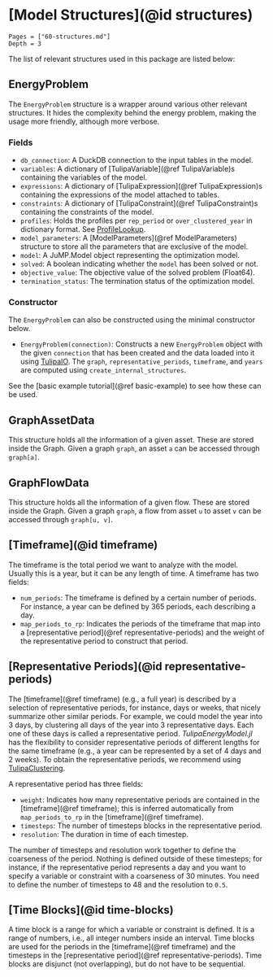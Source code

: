 # [Model Structures](@id structures)

```@contents
Pages = ["60-structures.md"]
Depth = 3
```

The list of relevant structures used in this package are listed below:

## EnergyProblem

The `EnergyProblem` structure is a wrapper around various other relevant structures.
It hides the complexity behind the energy problem, making the usage more friendly, although more verbose.

### Fields

- `db_connection`: A DuckDB connection to the input tables in the model.
- `variables`: A dictionary of [TulipaVariable](@ref TulipaVariable)s containing the variables of the model.
- `expressions`: A dictionary of [TulipaExpression](@ref TulipaExpression)s containing the expressions of the model attached to tables.
- `constraints`: A dictionary of [TulipaConstraint](@ref TulipaConstraint)s containing the constraints of the model.
- `profiles`: Holds the profiles per `rep_period` or `over_clustered_year` in dictionary format. See [ProfileLookup](@ref).
- `model_parameters`: A [ModelParameters](@ref ModelParameters) structure to store all the parameters that are exclusive of the model.
- `model`: A JuMP.Model object representing the optimization model.
- `solved`: A boolean indicating whether the `model` has been solved or not.
- `objective_value`: The objective value of the solved problem (Float64).
- `termination_status`: The termination status of the optimization model.

### Constructor

The `EnergyProblem` can also be constructed using the minimal constructor below.

- `EnergyProblem(connection)`: Constructs a new `EnergyProblem` object with the given `connection` that has been created and the data loaded into it using [TulipaIO](https://github.com/TulipaEnergy/TulipaIO.jl). The `graph`, `representative_periods`, `timeframe`, and `years` are computed using `create_internal_structures`.

See the [basic example tutorial](@ref basic-example) to see how these can be used.

## GraphAssetData

This structure holds all the information of a given asset.
These are stored inside the Graph.
Given a graph `graph`, an asset `a` can be accessed through `graph[a]`.

## GraphFlowData

This structure holds all the information of a given flow.
These are stored inside the Graph.
Given a graph `graph`, a flow from asset `u` to asset `v` can be accessed through `graph[u, v]`.

## [Timeframe](@id timeframe)

The timeframe is the total period we want to analyze with the model. Usually this is a year, but it can be any length of time. A timeframe has two fields:

- `num_periods`: The timeframe is defined by a certain number of periods. For instance, a year can be defined by 365 periods, each describing a day.
- `map_periods_to_rp`: Indicates the periods of the timeframe that map into a [representative period](@ref representative-periods) and the weight of the representative period to construct that period.

## [Representative Periods](@id representative-periods)

The [timeframe](@ref timeframe) (e.g., a full year) is described by a selection of representative periods, for instance, days or weeks, that nicely summarize other similar periods. For example, we could model the year into 3 days, by clustering all days of the year into 3 representative days. Each one of these days is called a representative period. _TulipaEnergyModel.jl_ has the flexibility to consider representative periods of different lengths for the same timeframe (e.g., a year can be represented by a set of 4 days and 2 weeks). To obtain the representative periods, we recommend using [TulipaClustering](https://github.com/TulipaEnergy/TulipaClustering.jl).

A representative period has three fields:

- `weight`: Indicates how many representative periods are contained in the [timeframe](@ref timeframe); this is inferred automatically from `map_periods_to_rp` in the [timeframe](@ref timeframe).
- `timesteps`: The number of timesteps blocks in the representative period.
- `resolution`: The duration in time of each timestep.

The number of timesteps and resolution work together to define the coarseness of the period.
Nothing is defined outside of these timesteps; for instance, if the representative period represents a day and you want to specify a variable or constraint with a coarseness of 30 minutes. You need to define the number of timesteps to 48 and the resolution to `0.5`.

## [Time Blocks](@id time-blocks)

A time block is a range for which a variable or constraint is defined.
It is a range of numbers, i.e., all integer numbers inside an interval.
Time blocks are used for the periods in the [timeframe](@ref timeframe) and the timesteps in the [representative period](@ref representative-periods). Time blocks are disjunct (not overlapping), but do not have to be sequential.
